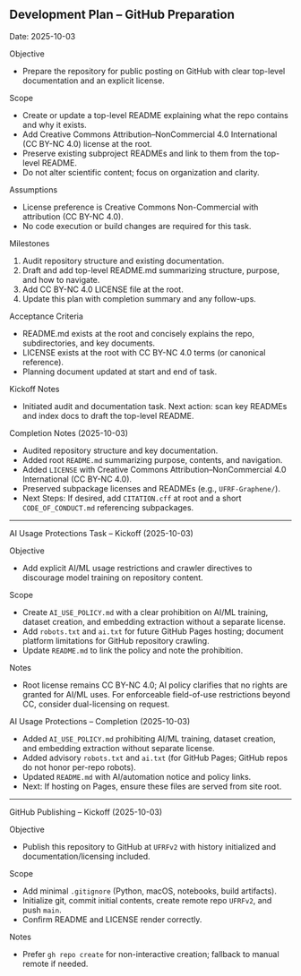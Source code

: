 ## Development Plan – GitHub Preparation

Date: 2025-10-03

Objective
- Prepare the repository for public posting on GitHub with clear top-level documentation and an explicit license.

Scope
- Create or update a top-level README explaining what the repo contains and why it exists.
- Add Creative Commons Attribution–NonCommercial 4.0 International (CC BY-NC 4.0) license at the root.
- Preserve existing subproject READMEs and link to them from the top-level README.
- Do not alter scientific content; focus on organization and clarity.

Assumptions
- License preference is Creative Commons Non-Commercial with attribution (CC BY-NC 4.0).
- No code execution or build changes are required for this task.

Milestones
1) Audit repository structure and existing documentation.
2) Draft and add top-level README.md summarizing structure, purpose, and how to navigate.
3) Add CC BY-NC 4.0 LICENSE file at the root.
4) Update this plan with completion summary and any follow-ups.

Acceptance Criteria
- README.md exists at the root and concisely explains the repo, subdirectories, and key documents.
- LICENSE exists at the root with CC BY-NC 4.0 terms (or canonical reference).
- Planning document updated at start and end of task.

Kickoff Notes
- Initiated audit and documentation task. Next action: scan key READMEs and index docs to draft the top-level README.

Completion Notes (2025-10-03)
- Audited repository structure and key documentation.
- Added root `README.md` summarizing purpose, contents, and navigation.
- Added `LICENSE` with Creative Commons Attribution–NonCommercial 4.0 International (CC BY-NC 4.0).
- Preserved subpackage licenses and READMEs (e.g., `UFRF-Graphene/`).
- Next Steps: If desired, add `CITATION.cff` at root and a short `CODE_OF_CONDUCT.md` referencing subpackages.

---

AI Usage Protections Task – Kickoff (2025-10-03)

Objective
- Add explicit AI/ML usage restrictions and crawler directives to discourage model training on repository content.

Scope
- Create `AI_USE_POLICY.md` with a clear prohibition on AI/ML training, dataset creation, and embedding extraction without a separate license.
- Add `robots.txt` and `ai.txt` for future GitHub Pages hosting; document platform limitations for GitHub repository crawling.
- Update `README.md` to link the policy and note the prohibition.

Notes
- Root license remains CC BY-NC 4.0; AI policy clarifies that no rights are granted for AI/ML uses. For enforceable field-of-use restrictions beyond CC, consider dual-licensing on request.

AI Usage Protections – Completion (2025-10-03)
- Added `AI_USE_POLICY.md` prohibiting AI/ML training, dataset creation, and embedding extraction without separate license.
- Added advisory `robots.txt` and `ai.txt` (for GitHub Pages; GitHub repos do not honor per-repo robots).
- Updated `README.md` with AI/automation notice and policy links.
- Next: If hosting on Pages, ensure these files are served from site root.

---

GitHub Publishing – Kickoff (2025-10-03)

Objective
- Publish this repository to GitHub at `UFRFv2` with history initialized and documentation/licensing included.

Scope
- Add minimal `.gitignore` (Python, macOS, notebooks, build artifacts).
- Initialize git, commit initial contents, create remote repo `UFRFv2`, and push `main`.
- Confirm README and LICENSE render correctly.

Notes
- Prefer `gh repo create` for non-interactive creation; fallback to manual remote if needed.

